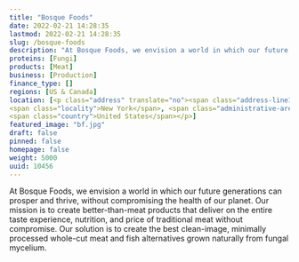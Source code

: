 ```yaml
---
title: "Bosque Foods"
date: 2022-02-21 14:28:35
lastmod: 2022-02-21 14:28:35
slug: /bosque-foods
description: "At Bosque Foods, we envision a world in which our future generations can prosper and thrive, without compromising the health of our planet. Our mission is to create better-than-meat products that deliver on the entire taste experience, nutrition, and price of traditional meat without compromise. Our solution is to create the best clean-image, minimally processed whole-cut meat and fish alternatives grown naturally from fungal mycelium."
proteins: [Fungi]
products: [Meat]
business: [Production]
finance_type: []
regions: [US & Canada]
location: [<p class="address" translate="no"><span class="address-line1">Broadway 254</span><br>
<span class="locality">New York</span>, <span class="administrative-area">New York</span> <span class="postal-code">10007</span><br>
<span class="country">United States</span></p>]
featured_image: "bf.jpg"
draft: false
pinned: false
homepage: false
weight: 5000
uuid: 10456
---
```

<p>At Bosque Foods, we envision a world in which our future generations can prosper and thrive, without compromising the health of our planet. Our mission is to create better-than-meat products that deliver on the entire taste experience, nutrition, and price of traditional meat without compromise. Our solution is to create the best clean-image, minimally processed whole-cut meat and fish alternatives grown naturally from fungal mycelium.</p>
